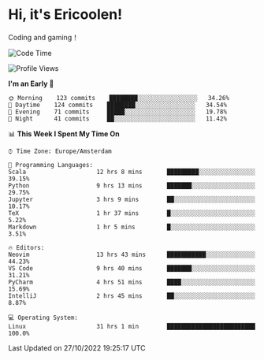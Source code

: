 # Hi, it's Ericoolen!
Coding and gaming！

<!--START_SECTION:waka-->
![Code Time](http://img.shields.io/badge/Code%20Time-494%20hrs%2013%20mins-blue)

![Profile Views](http://img.shields.io/badge/Profile%20Views-10-blue)

**I'm an Early 🐤** 

```text
🌞 Morning    123 commits    ████████░░░░░░░░░░░░░░░░░   34.26% 
🌆 Daytime    124 commits    ████████░░░░░░░░░░░░░░░░░   34.54% 
🌃 Evening    71 commits     █████░░░░░░░░░░░░░░░░░░░░   19.78% 
🌙 Night      41 commits     ██░░░░░░░░░░░░░░░░░░░░░░░   11.42%

```


📊 **This Week I Spent My Time On** 

```text
⌚︎ Time Zone: Europe/Amsterdam

💬 Programming Languages: 
Scala                    12 hrs 8 mins       █████████░░░░░░░░░░░░░░░░   39.15% 
Python                   9 hrs 13 mins       ███████░░░░░░░░░░░░░░░░░░   29.75% 
Jupyter                  3 hrs 9 mins        ██░░░░░░░░░░░░░░░░░░░░░░░   10.17% 
TeX                      1 hr 37 mins        █░░░░░░░░░░░░░░░░░░░░░░░░   5.22% 
Markdown                 1 hr 5 mins         █░░░░░░░░░░░░░░░░░░░░░░░░   3.51%

🔥 Editors: 
Neovim                   13 hrs 43 mins      ███████████░░░░░░░░░░░░░░   44.23% 
VS Code                  9 hrs 40 mins       ███████░░░░░░░░░░░░░░░░░░   31.21% 
PyCharm                  4 hrs 51 mins       ████░░░░░░░░░░░░░░░░░░░░░   15.69% 
IntelliJ                 2 hrs 45 mins       ██░░░░░░░░░░░░░░░░░░░░░░░   8.87%

💻 Operating System: 
Linux                    31 hrs 1 min        █████████████████████████   100.0%

```


 Last Updated on 27/10/2022 19:25:17 UTC
<!--END_SECTION:waka-->

